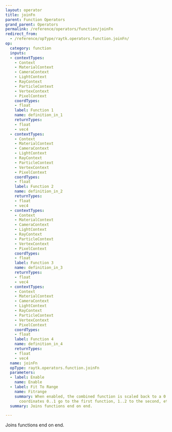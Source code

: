 ```yaml
---
layout: operator
title: joinFn
parent: Function Operators
grand_parent: Operators
permalink: /reference/operators/function/joinFn
redirect_from:
  - /reference/opType/raytk.operators.function.joinFn/
op:
  category: function
  inputs:
  - contextTypes:
    - Context
    - MaterialContext
    - CameraContext
    - LightContext
    - RayContext
    - ParticleContext
    - VertexContext
    - PixelContext
    coordTypes:
    - float
    label: Function 1
    name: definition_in_1
    returnTypes:
    - float
    - vec4
  - contextTypes:
    - Context
    - MaterialContext
    - CameraContext
    - LightContext
    - RayContext
    - ParticleContext
    - VertexContext
    - PixelContext
    coordTypes:
    - float
    label: Function 2
    name: definition_in_2
    returnTypes:
    - float
    - vec4
  - contextTypes:
    - Context
    - MaterialContext
    - CameraContext
    - LightContext
    - RayContext
    - ParticleContext
    - VertexContext
    - PixelContext
    coordTypes:
    - float
    label: Function 3
    name: definition_in_3
    returnTypes:
    - float
    - vec4
  - contextTypes:
    - Context
    - MaterialContext
    - CameraContext
    - LightContext
    - RayContext
    - ParticleContext
    - VertexContext
    - PixelContext
    coordTypes:
    - float
    label: Function 4
    name: definition_in_4
    returnTypes:
    - float
    - vec4
  name: joinFn
  opType: raytk.operators.function.joinFn
  parameters:
  - label: Enable
    name: Enable
  - label: Fit To Range
    name: Fitrange
    summary: When enabled, the combined function is scaled back to a 0..1 range. Otherwise,
      coordinates 0..1 go to the first function, 1..2 to the second, etc.
  summary: Joins functions end on end.

---
```



Joins functions end on end.